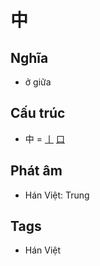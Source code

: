 # 中

## Nghĩa

* ở giữa

## Cấu trúc
* 中 = [丨](丨.md) [口](口.md)

## Phát âm

* Hán Việt: Trung

## Tags
* Hán Việt

<script>window.HANZI_FIELD='中';</script>
